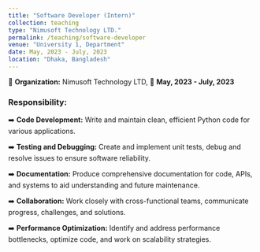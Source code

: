 ```yaml
---
title: "Software Developer (Intern)"
collection: teaching
type: "Nimusoft Technology LTD."
permalink: /teaching/software-developer
venue: "University 1, Department"
date: May, 2023 - July, 2023
location: "Dhaka, Bangladesh"
---
```

🏢 **Organization:** Nimusoft Technology LTD, 📅 **May, 2023 - July, 2023**

### **Responsibility:**

➡️ **Code Development:** Write and maintain clean, efficient Python code for various applications.

➡️ **Testing and Debugging:** Create and implement unit tests, debug and resolve issues to ensure software reliability.

➡️ **Documentation:** Produce comprehensive documentation for code, APIs, and systems to aid understanding and future maintenance.

➡️ **Collaboration:** Work closely with cross-functional teams, communicate progress, challenges, and solutions.

➡️ **Performance Optimization:** Identify and address performance bottlenecks, optimize code, and work on scalability strategies.